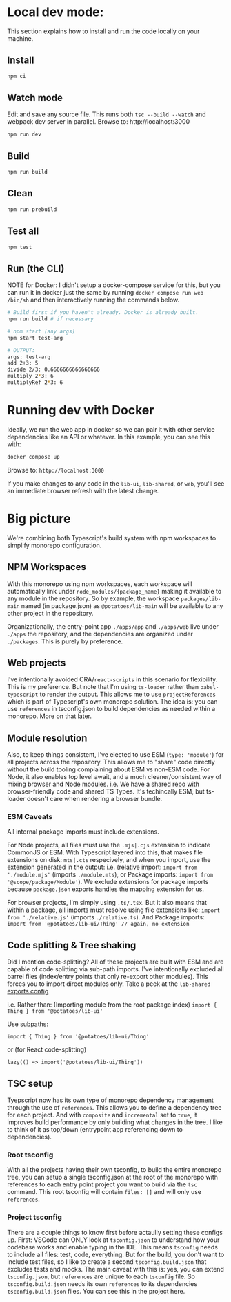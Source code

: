 # Local dev mode:
This section explains how to install and run the code locally on your machine. 

## Install

```bash
npm ci
```

## Watch mode

Edit and save any source file. This runs both `tsc --build --watch` and webpack dev server in parallel. Browse to: http://localhost:3000

```bash
npm run dev
```

## Build

```bash
npm run build
```

## Clean

```bash
npm run prebuild
```

## Test all

```bash
npm test
```

## Run (the CLI)

NOTE for Docker: I didn't setup a docker-compose service for this, but you can run it in docker just the same by running `docker compose run web /bin/sh` and then interactively running the commands below.


```bash
# Build first if you haven't already. Docker is already built.
npm run build # if necessary

# npm start [any args]
npm start test-arg

# OUTPUT:
args: test-arg
add 2+3: 5
divide 2/3: 0.6666666666666666
multiply 2*3: 6
multiplyRef 2*3: 6
```

# Running dev with Docker

Ideally, we run the web app in docker so we can pair it with other service dependencies like an API or whatever. In this example, you can see this with: 

```bash
docker compose up
```
Browse to: `http://localhost:3000`

If you make changes to any code in the `lib-ui`, `lib-shared`, or `web`, you'll see an immediate browser refresh with the latest change.


# Big picture

We're combining both Typescript's build system with npm workspaces to simplify monorepo configuration.

## NPM Workspaces

With this monorepo using npm workspaces, each workspace will automatically link under `node_modules/{package_name}` making it available to any module in the repository. So by example, the workspace `packages/lib-main` named (in package.json) as `@potatoes/lib-main` will be available to any other project in the repository.

Organizationally, the entry-point app `./apps/app` and `./apps/web` live under `./apps` the repository, and the dependencies are organized under `./packages`. This is purely by preference.

## Web projects

I've intentionally avoided CRA/`react-scripts` in this scenario for flexibility. This is my preference. But note that I'm using `ts-loader` rather than `babel-typescript` to render the output. This allows me to use `projectReferences` which is part of Typescript's own monorepo solution. The idea is: you can use `references` in tsconfig.json to build dependencies as needed within a monorepo. More on that later.

## Module resolution

Also, to keep things consistent, I've elected to use ESM (`type: 'module'`) for all projects across the repository. This allows me to "share" code directly without the build tooling complaining about ESM vs non-ESM code. For Node, it also enables top level await, and a much cleaner/consistent way of mixing browser and Node modules. i.e. We have a shared repo with browser-friendly code and shared TS Types. It's techincally ESM, but ts-loader doesn't care when rendering a browser bundle.

### ESM Caveats

All internal package imports must include extensions.

For Node projects, all files must use the `.mjs|.cjs` extension to indicate CommonJS or ESM. With Typescript layered into this, that makes file extensions on disk: `mts|.cts` respecively, and when you import, use the extension generated in the output: i.e. (relative import: `import from './module.mjs'` (imports `./module.mts`), or Package imports: `import from '@scope/package/Module'`). We exclude extensions for package imports because `package.json` exports handles the mapping extension for us. 

For browser projects, I'm simply using `.ts/.tsx`. But it also means that within a package, all imports must resolve using file extensions like: `import from './relative.js'` (imports `./relative.ts`). And Package imports: `import from '@potatoes/lib-ui/Thing' // again, no extension`

## Code splitting & Tree shaking

Did I mention code-splitting? All of these projects are built with ESM and are capable of code splitting via sub-path imports. I've intentionally excluded all barrel files (index/entry points that only re-export other modules). This forces you to import direct modules only. Take a peek at the `lib-shared` [exports config](https://github.com/nathanb/sandbox-ts-monorepo/blob/main/packages/lib-shared/package.json#L7)

i.e. Rather than:
(Importing module from the root package index)
`import { Thing } from '@potatoes/lib-ui'`

Use subpaths:

`import { Thing } from '@potatoes/lib-ui/Thing'`

or (for React code-splitting)

`lazy(() => import('@potatoes/lib-ui/Thing'))`

## TSC setup

Tyepscript now has its own type of monorepo dependency management through the use of `references`. This allows you to define a dependency tree for each project. And with 
`composite` and `incremental` set to `true`, it improves build performance by only building what changes in the tree. I like to think of it as top/down (entrypoint app referencing down to dependencies).

### Root tsconfig

With all the projects having their own tsconfig, to build the entire monorepo tree, you can setup a single tsconfig.json at the root of the monorepo with references to each entry point project you want to build via the `tsc` command. This root tsconfig will contain `files: []` and will only use `references`.

### Project tsconfig

There are a couple things to know first before actaully setting these configs up. First: VSCode can ONLY look at `tsconfig.json` to understand how your codebase works and enable typing in the IDE. This means `tsconfig` needs to include all files: test, code, everything. But for the build, you don't want to include test files, so I like to create a second `tsconfig.build.json` that excludes tests and mocks. The main caveat with this is: yes, you can extend `tsconfig.json`, but `references` are unique to each `tsconfig` file. So `tsconfig.build.json` needs its own `references` to its dependencies `tsconfig.build.json` files. You can see this in the project here. 